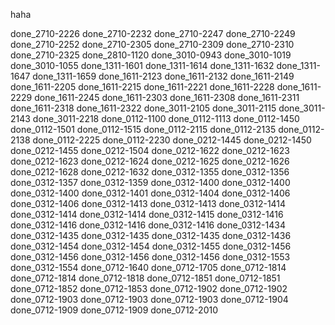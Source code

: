 haha

done_2710-2226
done_2710-2232
done_2710-2247
done_2710-2249
done_2710-2252
done_2710-2305
done_2710-2309
done_2710-2310
done_2710-2325
done_2810-1120
done_3010-0943
done_3010-1019
done_3010-1055
done_1311-1601
done_1311-1614
done_1311-1632
done_1311-1647
done_1311-1659
done_1611-2123
done_1611-2132
done_1611-2149
done_1611-2205
done_1611-2215
done_1611-2221
done_1611-2228
done_1611-2229
done_1611-2245
done_1611-2303
done_1611-2308
done_1611-2311
done_1611-2318
done_1611-2322
done_3011-2105
done_3011-2115
done_3011-2143
done_3011-2218
done_0112-1100
done_0112-1113
done_0112-1450
done_0112-1501
done_0112-1515
done_0112-2115
done_0112-2135
done_0112-2138
done_0112-2225
done_0112-2230
done_0212-1445
done_0212-1450
done_0212-1455
done_0212-1504
done_0212-1622
done_0212-1623
done_0212-1623
done_0212-1624
done_0212-1625
done_0212-1626
done_0212-1628
done_0212-1632
done_0312-1355
done_0312-1356
done_0312-1357
done_0312-1359
done_0312-1400
done_0312-1400
done_0312-1400
done_0312-1401
done_0312-1404
done_0312-1406
done_0312-1406
done_0312-1413
done_0312-1413
done_0312-1414
done_0312-1414
done_0312-1414
done_0312-1415
done_0312-1416
done_0312-1416
done_0312-1416
done_0312-1416
done_0312-1434
done_0312-1435
done_0312-1435
done_0312-1435
done_0312-1436
done_0312-1454
done_0312-1454
done_0312-1455
done_0312-1456
done_0312-1456
done_0312-1456
done_0312-1456
done_0312-1553
done_0312-1554
done_0712-1640
done_0712-1705
done_0712-1814
done_0712-1814
done_0712-1818
done_0712-1851
done_0712-1851
done_0712-1852
done_0712-1853
done_0712-1902
done_0712-1902
done_0712-1903
done_0712-1903
done_0712-1903
done_0712-1904
done_0712-1909
done_0712-1909
done_0712-2010
